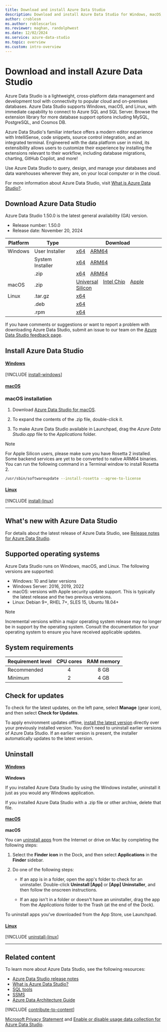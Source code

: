 ```yaml
---
title: Download and install Azure Data Studio
description: Download and install Azure Data Studio for Windows, macOS, or Linux. This article provides release dates, version numbers, system requirements, and download links.
author: croblesm
ms.author: roblescarlos
ms.reviewer: maghan, randolphwest
ms.date: 12/02/2024
ms.service: azure-data-studio
ms.topic: overview
ms.custom: intro-overview
---
```


# Download and install Azure Data Studio

Azure Data Studio is a lightweight, cross-platform data management and development tool with connectivity to popular cloud and on-premises databases. Azure Data Studio supports Windows, macOS, and Linux, with immediate capability to connect to Azure SQL and SQL Server.  Browse the extension library for more database support options including MySQL, PostgreSQL, and Cosmos DB.

Azure Data Studio's familiar interface offers a modern editor experience with IntelliSense, code snippets, source control integration, and an integrated terminal.  Engineered with the data platform user in mind, its extensibility allows users to customize their experience by installing the extensions relevant to their workflow, including database migrations, charting, GitHub Copilot, and more!

Use Azure Data Studio to query, design, and manage your databases and data warehouses wherever they are, on your local computer or in the cloud.

For more information about Azure Data Studio, visit [What is Azure Data Studio?](what-is-azure-data-studio.md).

## Download Azure Data Studio

Azure Data Studio 1.50.0 is the latest general availability (GA) version.

- Release number: 1.50.0
- Release date: November 20, 2024
  
| Platform | Type | Download |
| --- | --- | --- |
| Windows | User Installer | [x64](https://go.microsoft.com/fwlink/?linkid=2282284)&emsp;[ARM64](https://go.microsoft.com/fwlink/?linkid=2282071) |
| | System Installer | [x64](https://go.microsoft.com/fwlink/?linkid=2282377)&emsp;[ARM64](https://go.microsoft.com/fwlink/?linkid=2282285) |
| | .zip | [x64](https://go.microsoft.com/fwlink/?linkid=2282378)&emsp;[ARM64](https://go.microsoft.com/fwlink/?linkid=2282072) |
| macOS | .zip | [Universal](https://go.microsoft.com/fwlink/?linkid=2282073)&emsp;[Intel Chip](https://go.microsoft.com/fwlink/?linkid=2282379)&emsp;[Apple Silicon](https://go.microsoft.com/fwlink/?linkid=2282286) |
| Linux | .tar.gz | [x64](https://go.microsoft.com/fwlink/?linkid=2282074) |
| | .deb | [x64](https://go.microsoft.com/fwlink/?linkid=2282287) |
| | .rpm | [x64](https://go.microsoft.com/fwlink/?linkid=2282380) |

If you have comments or suggestions or want to report a problem with downloading Azure Data Studio, submit an issue to our team on the [Azure Data Studio feedback page](https://github.com/microsoft/azuredatastudio/issues/).

## Install Azure Data Studio

#### [Windows](#tab/win-install)

[!INCLUDE [install-windows](includes/download-azure-data-studio/install-windows.md)]

#### [macOS](#tab/macOS-install)

### macOS installation

1. Download [Azure Data Studio for macOS](https://azuredatastudio-update.azurewebsites.net/latest/darwin-universal/stable).

1. To expand the contents of the .zip file, double-click it.

1. To make Azure Data Studio available in Launchpad, drag the *Azure Data Studio.app* file to the *Applications* folder.

> [!NOTE]  
> For Apple Silicon users, please make sure you have Rosetta 2 installed. Some backend services are yet to be converted to native ARM64 binaries. You can run the following command in a Terminal window to install Rosetta 2.
>  
> ```bash
> /usr/sbin/softwareupdate --install-rosetta --agree-to-license
> ```

#### [Linux](#tab/linux-install)

[!INCLUDE [install-linux](includes/download-azure-data-studio/install-linux.md)]

---

## What's new with Azure Data Studio

For details about the latest release of Azure Data Studio, see [Release notes for Azure Data Studio](./release-notes-azure-data-studio.md).

## Supported operating systems

Azure Data Studio runs on Windows, macOS, and Linux. The following versions are supported:

- Windows: 10 and later versions
- Windows Server: 2016, 2019, 2022
- macOS: versions with Apple security update support. This is typically the latest release and the two previous versions.
- Linux: Debian 9+, RHEL 7+, SLES 15, Ubuntu 18.04+

> [!NOTE]  
> Incremental versions within a major operating system release may no longer be in support by the operating system. Consult the documentation for your operating system to ensure you have received applicable updates.

## System requirements

| Requirement level | CPU cores | RAM memory |
| --- | :---: | :---: |
| Recommended | 4 | 8 GB |
| Minimum | 2 | 4 GB |

## Check for updates

To check for the latest updates, on the left pane, select **Manage** (gear icon), and then select **Check for Updates**.

To apply environment updates offline, [install the latest version](#download-and-install-azure-data-studio) directly over your previously installed version. You don't need to uninstall earlier versions of Azure Data Studio. If an earlier version is present, the installer automatically updates to the latest version.

## Uninstall

#### [Windows](#tab/windows-uninstall)

**Windows**

If you installed Azure Data Studio by using the Windows installer, uninstall it just as you would any Windows application.

If you installed Azure Data Studio with a .zip file or other archive, delete that file.

#### [macOS](#tab/macOS-uninstall)

**macOS**

You can [uninstall apps](https://support.apple.com/guide/mac-help/install-and-uninstall-other-apps-mh35835/mac) from the Internet or drive on Mac by completing the following steps:

1. Select the **Finder icon** in the Dock, and then select **Applications** in the **Finder** sidebar.

1. Do one of the following steps:

   - If an app is in a folder, open the app's folder to check for an uninstaller. Double-click **Uninstall [App]** or **[App] Uninstaller**, and then follow the onscreen instructions.

   - If an app isn't in a folder or doesn't have an uninstaller, drag the app from the *Applications* folder to the Trash (at the end of the Dock).

To uninstall apps you've downloaded from the App Store, use Launchpad.

#### [Linux](#tab/linux-uninstall)

[!INCLUDE [uninstall-linux](includes/download-azure-data-studio/uninstall-linux.md)]

---

## Related content

To learn more about Azure Data Studio, see the following resources:

- [Azure Data Studio release notes](release-notes-azure-data-studio.md)
- [What is Azure Data Studio?](what-is-azure-data-studio.md)
- [SQL tools](/sql/tools/overview-sql-tools)
- [SSMS](/sql/ssms/download-sql-server-management-studio-ssms)
- [Azure Data Architecture Guide](/azure/architecture/data-guide/)

[!INCLUDE [contribute-to-content](includes/contribute-to-content.md)]

[Microsoft Privacy Statement](https://go.microsoft.com/fwlink/?LinkId=521839) and [Enable or disable usage data collection for Azure Data Studio](usage-data-collection.md).
